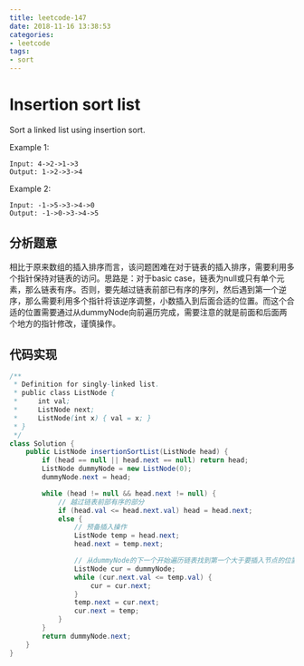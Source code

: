 ```yaml
---
title: leetcode-147
date: 2018-11-16 13:38:53
categories:
- leetcode
tags:
- sort
---
```


# Insertion sort list

Sort a linked list using insertion sort.

Example 1:
```
Input: 4->2->1->3
Output: 1->2->3->4
```
Example 2:
```
Input: -1->5->3->4->0
Output: -1->0->3->4->5
```

## 分析题意
相比于原来数组的插入排序而言，该问题困难在对于链表的插入排序，需要利用多个指针保持对链表的访问。思路是：对于basic case，链表为null或只有单个元素，那么链表有序。否则，要先越过链表前部已有序的序列，然后遇到第一个逆序，那么需要利用多个指针将该逆序调整，小数插入到后面合适的位置。而这个合适的位置需要通过从dummyNode向前遍历完成，需要注意的就是前面和后面两个地方的指针修改，谨慎操作。

## 代码实现
```java
/**
 * Definition for singly-linked list.
 * public class ListNode {
 *     int val;
 *     ListNode next;
 *     ListNode(int x) { val = x; }
 * }
 */
class Solution {
    public ListNode insertionSortList(ListNode head) {
        if (head == null || head.next == null) return head;
        ListNode dummyNode = new ListNode(0);
        dummyNode.next = head;

        while (head != null && head.next != null) {
            // 越过链表前部有序的部分
            if (head.val <= head.next.val) head = head.next;
            else {
                // 预备插入操作
                ListNode temp = head.next;
                head.next = temp.next;

                // 从dummyNode的下一个开始遍历链表找到第一个大于要插入节点的位置
                ListNode cur = dummyNode;
                while (cur.next.val <= temp.val) {
                    cur = cur.next;
                }
                temp.next = cur.next;
                cur.next = temp;
            }
        }
        return dummyNode.next;
    }    
}
```

